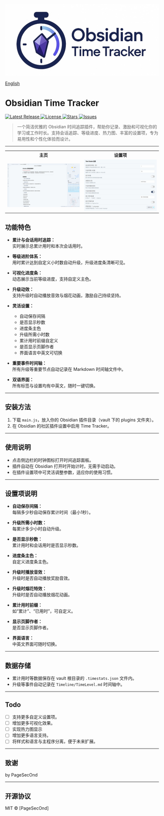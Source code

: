 ![Logo](assets/logo.png)

[English](./README.md)

# Obsidian Time Tracker

<!-- Badges -->
<p align="left">
  <a href="https://github.com/PageSecOnd/obsidian-time-tracker/releases">
    <img src="https://img.shields.io/github/v/release/PageSecOnd/obsidian-time-tracker?style=for-the-badge&logo=github" alt="Latest Release"/>
  </a>
  <a href="https://github.com/PageSecOnd/obsidian-time-tracker/blob/main/LICENSE">
    <img src="https://img.shields.io/github/license/PageSecOnd/obsidian-time-tracker?style=for-the-badge&logo=open-source-initiative" alt="License" />
  </a>
  <a href="https://github.com/PageSecOnd/obsidian-time-tracker/">
    <img src="https://img.shields.io/github/stars/PageSecOnd/obsidian-time-tracker?style=for-the-badge&logo=star" alt="Stars"/>
  </a>
  <a href="https://github.com/PageSecOnd/obsidian-time-tracker/issues">
    <img src="https://img.shields.io/github/issues/PageSecOnd/obsidian-time-tracker?style=for-the-badge&logo=github-issues" alt="Issues"/>
  </a>
</p>

> 一个简洁优雅的 Obsidian 时间追踪插件，帮助你记录、激励和可视化你的学习或工作时长。支持会话追踪、等级进度、热力图、丰富的设置项，专为易用性和个性化体验而设计。

---

<table>
  <tr>
    <th align="center">主页</th>
    <th align="center">设置项</th>
  </tr>
  <tr>
    <td align="center"><img src="assets/zh-CN/main.png" width="300"/></td>
    <td align="center"><img src="assets/zh-CN/settings.png" width="300"/></td>
  </tr>
</table>

## 功能特色

- **累计与会话用时追踪：**  
  实时展示总累计用时和本次会话用时。

- **等级进阶体系：**  
  用时累计达到自定义小时数自动升级，升级进度条清晰可见。

- **可视化进度条：**  
  动态展示当前等级进度，支持自定义主色。

- **升级动效：**  
  支持升级时自动播放音效与烟花动画，激励自己持续坚持。

- **灵活设置：**  
  - 自动保存间隔
  - 是否显示秒数
  - 进度条主色
  - 升级所需小时数
  - 累计用时前缀自定义
  - 是否显示页脚作者
  - 界面语言中英文可切换

- **重要事件时间轴：**  
  所有升级等重要节点自动记录在 Markdown 时间轴文件中。

- **双语界面：**  
  所有标签与设置均有中英文，随时一键切换。

---

## 安装方法

1. 下载 `main.js`，放入你的 Obsidian 插件目录（vault 下的 plugins 文件夹）。
2. 在 Obsidian 的社区插件设置中启用 Time Tracker。

---

## 使用说明

- 点击侧边栏的时钟图标打开时间追踪面板。
- 插件自动在 Obsidian 打开时开始计时，无需手动启动。
- 在插件设置项中可灵活调整参数，适应你的使用习惯。

---

## 设置项说明

- **自动保存间隔：**  
  每隔多少秒自动保存累计时间（最小1秒）。

- **升级所需小时数：**  
  每累计多少小时自动升级。

- **是否显示秒数：**  
  累计用时和会话用时是否显示秒数。

- **进度条主色：**  
  自定义进度条主色。

- **升级时播放音效：**  
  升级时是否自动播放奖励音效。

- **升级时烟花特效：**  
  升级时是否自动播放烟花动画。

- **累计用时前缀：**  
  如“累计”、“已用时”，可自定义。

- **显示页脚作者：**  
  是否显示页脚作者。

- **界面语言：**  
  中英文界面可随时切换。

---

## 数据存储

- 累计用时等数据保存在 vault 根目录的 `.timestats.json` 文件内。
- 升级等事件自动记录在 `Timeline/TimeLevel.md` 时间轴中。

---

## Todo
- [ ] 支持更多自定义设置项。
- [ ] 增加更多可视化效果。
- [ ] 实现热力图显示
- [ ] 增加更多语言支持。
- [ ] 将样式和语言与主程序分离，便于未来扩展。

---

## 致谢

by PageSecOnd

---

## 开源协议

MIT © [PageSecOnd]
